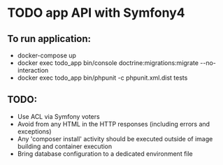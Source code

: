 TODO app API with Symfony4
==========================

To run application:
-------------------

* docker-compose up
* docker exec todo_app bin/console doctrine:migrations:migrate --no-interaction
* docker exec todo_app bin/phpunit -c phpunit.xml.dist tests

TODO:
-----

* Use ACL via Symfony voters
* Avoid from any HTML in the HTTP responses (including errors and exceptions)
* Any 'composer install' activity should be executed outside of image building and container execution
* Bring database configuration to a dedicated environment file
